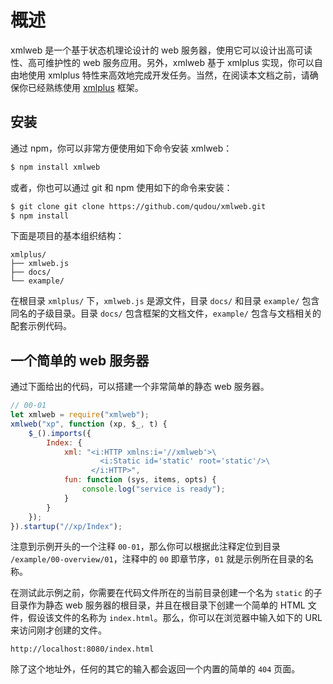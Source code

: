# 概述

xmlweb 是一个基于状态机理论设计的 web 服务器，使用它可以设计出高可读性、高可维护性的 web 服务应用。另外，xmlweb 基于 xmlplus 实现，你可以自由地使用 xmlplus 特性来高效地完成开发任务。当然，在阅读本文档之前，请确保你已经熟练使用 [xmlplus](http://xmlplus.cn) 框架。

## 安装

通过 npm，你可以非常方便使用如下命令安装 xmlweb：

```bash
$ npm install xmlweb
```

或者，你也可以通过 git 和 npm 使用如下的命令来安装：

```bash
$ git clone git clone https://github.com/qudou/xmlweb.git
$ npm install
```

下面是项目的基本组织结构：

```
xmlplus/
├── xmlweb.js
├── docs/
└── example/
```

在根目录 `xmlplus/` 下，`xmlweb.js` 是源文件，目录 `docs/` 和目录 `example/` 包含同名的子级目录。目录 `docs/` 包含框架的文档文件，`example/` 包含与文档相关的配套示例代码。

## 一个简单的 web 服务器

通过下面给出的代码，可以搭建一个非常简单的静态 web 服务器。

```js
// 00-01
let xmlweb = require("xmlweb");
xmlweb("xp", function (xp, $_, t) {
    $_().imports({
        Index: {
            xml: "<i:HTTP xmlns:i='//xmlweb'>\
                    <i:Static id='static' root='static'/>\
                  </i:HTTP>",
            fun: function (sys, items, opts) {
                console.log("service is ready");
            }
        }
    });
}).startup("//xp/Index");
```

注意到示例开头的一个注释 `00-01`，那么你可以根据此注释定位到目录 `/example/00-overview/01`，注释中的 `00` 即章节序，`01` 就是示例所在目录的名称。

在测试此示例之前，你需要在代码文件所在的当前目录创建一个名为 `static` 的子目录作为静态 web 服务器的根目录，并且在根目录下创建一个简单的 HTML 文件，假设该文件的名称为 `index.html`。那么，你可以在浏览器中输入如下的 URL 来访问刚才创建的文件。

```
http://localhost:8080/index.html
```

除了这个地址外，任何的其它的输入都会返回一个内置的简单的 `404` 页面。